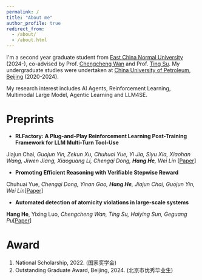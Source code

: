 ```yaml
---
permalink: /
title: "About me"
author_profile: true
redirect_from: 
  - /about/
  - /about.html
---
```


I'm a second year graduate student from [East China Normal University](https://www.ecnu.edu.cn/) (2024-), co-advised by Prof. [Chengcheng Wan](https://chengcheng-wan.github.io/) and Prof. [Ting Su](https://tingsu.github.io/). My undergraduate studies were undertaken at [China University of Petroleum, Beijing](https://www.cup.edu.cn/) (2020-2024).

My research interest includes AI Agents, Reinforcement Learning, Multimodal Large Model, Agentic Learning and LLM4SE.


Preprints
======
- **RLFactory: A Plug-and-Play Reinforcement Learning Post-Training Framework for LLM Multi-Turn Tool-Use**

Jiajun Chai, _Guojun Yin, Zekun Xu, Chuhuai Yue, Yi Jia, Siyu Xia, Xiaohan Wang, Jiwen Jiang, Xiaoguang Li, Chengqi Dong, **Hang He**, Wei Lin_ [[Paper](https://arxiv.org/abs/2509.06980)]

- **Promoting Efficient Reasoning with Verifiable Stepwise Reward**

Chuhuai Yue, _Chengqi Dong, Yinan Gao, **Hang He**, Jiajun Chai, Guojun Yin, Wei Lin_[[Paper](https://arxiv.org/abs/2508.10293)]

- **Automated detection of atomicity violations in large-scale systems**

**Hang He**, Yixing Luo, _Chengcheng Wan, Ting Su, Haiying Sun, Geguang Pu_[[Paper](https://arxiv.org/abs/2504.00521)]

Award
======
1. National Scholarship, 2022. (国家奖学金)
2. Outstanding Graduate Award, Beijing, 2024. (北京市优秀毕业生)
